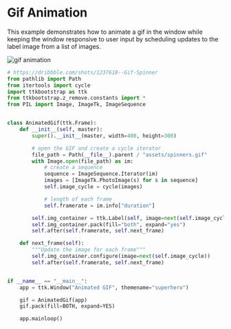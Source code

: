 # Gif Animation

This example demonstrates how to animate a gif in the window while
keeping the window responsive to user input by scheduling updates
to the label image from a list of images.

![gif animation](../assets/cookbook/animated-gif.gif)

```python
# https://dribbble.com/shots/1237618--Gif-Spinner
from pathlib import Path
from itertools import cycle
import ttkbootstrap as ttk
from ttkbootstrap.z_remove.constants import *
from PIL import Image, ImageTk, ImageSequence


class AnimatedGif(ttk.Frame):
    def __init__(self, master):
        super().__init__(master, width=400, height=300)

        # open the GIF and create a cycle iterator
        file_path = Path(__file__).parent / "assets/spinners.gif"
        with Image.open(file_path) as im:
            # create a sequence
            sequence = ImageSequence.Iterator(im)
            images = [ImageTk.PhotoImage(s) for s in sequence]
            self.image_cycle = cycle(images)

            # length of each frame
            self.framerate = im.info["duration"]

        self.img_container = ttk.Label(self, image=next(self.image_cycle))
        self.img_container.pack(fill="both", expand="yes")
        self.after(self.framerate, self.next_frame)

    def next_frame(self):
        """Update the image for each frame"""
        self.img_container.configure(image=next(self.image_cycle))
        self.after(self.framerate, self.next_frame)


if __name__ == "__main__":
    app = ttk.Window("Animated GIF", themename="superhero")

    gif = AnimatedGif(app)
    gif.pack(fill=BOTH, expand=YES)

    app.mainloop()
```
